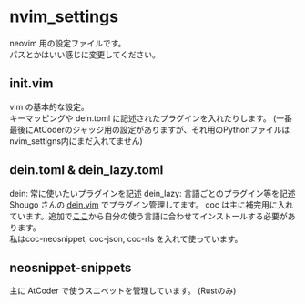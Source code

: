 # nvim_settings
neovim 用の設定ファイルです。  
パスとかはいい感じに変更してください。
## init.vim
vim の基本的な設定。  
キーマッピングや dein.toml に記述されたプラグインを入れたりします。
(一番最後にAtCoderのジャッジ用の設定がありますが、それ用のPythonファイルはnvim_settigns内にまだ入れてません)
## dein.toml & dein_lazy.toml  
dein: 常に使いたいプラグインを記述 
dein_lazy: 言語ごとのプラグイン等を記述  
Shougo さんの [dein.vim](https://github.com/Shougo/dein.vim) でプラグイン管理してます。
coc は主に補完用に入れています。追加で[ここ](https://github.com/neoclide/coc.nvim/wiki/Using-coc-extensions#implemented-coc-extensions)から自分の使う言語に合わせてインストールする必要があります。  
私はcoc-neosnippet, coc-json, coc-rls を入れて使っています。
## neosnippet-snippets
主に AtCoder で使うスニペットを管理しています。 (Rustのみ)  
